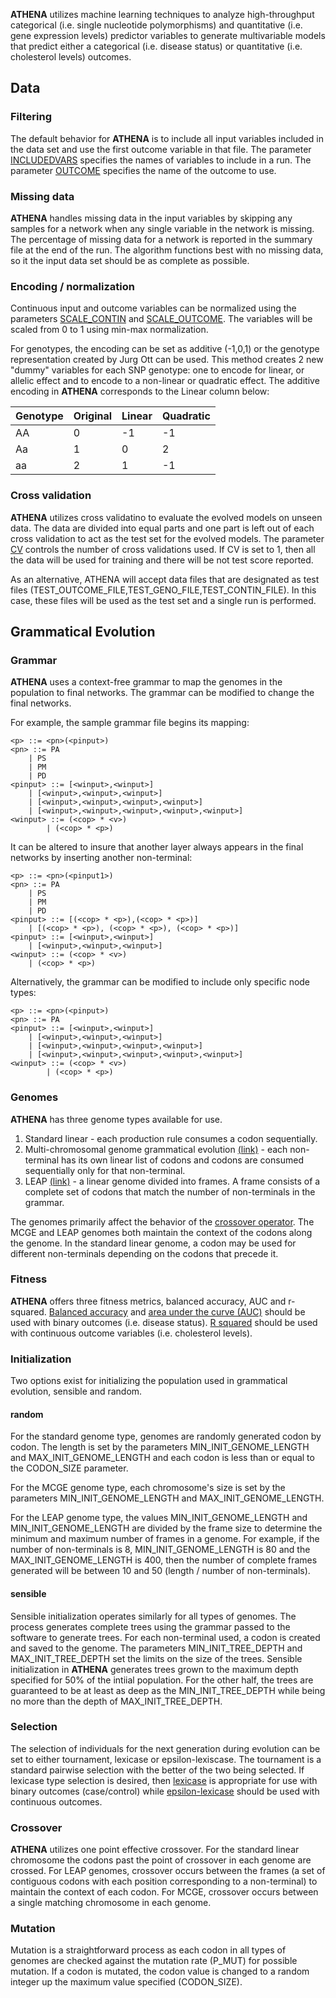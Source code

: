 **ATHENA** utilizes machine learning techniques to analyze high-throughput categorical (i.e. single nucleotide polymorphisms) and quantitative (i.e. gene expression levels) predictor variables to generate multivariable models that predict either a categorical (i.e. disease status) or quantitative (i.e. cholesterol levels) outcomes.

## Data 

### Filtering

The default behavior for **ATHENA** is to include all input variables included in the data set and use the first outcome variable in that file. The parameter [INCLUDEDVARS](manual/parameters.md/#data-options) specifies the names of variables to include in a run. The parameter [OUTCOME](manual/parameters.md/#data-options) specifies the name of the outcome to use.

### Missing data

**ATHENA** handles missing data in the input variables by skipping any samples for a network when any single variable in the network is missing. The percentage of missing data for a network is reported in the summary file at the end of the run. The algorithm functions best with no missing data, so it the input data set should be as complete as possible.

### Encoding / normalization

Continuous input and outcome variables can be normalized using the parameters [SCALE_CONTIN](manual/parameters.md/#data-options) and [SCALE_OUTCOME](manual/parameters.md/#data-options). The variables will be scaled from 0 to 1 using min-max normalization.

For genotypes, the encoding can be set as additive (-1,0,1) or the genotype representation created by Jurg Ott can be used. This method creates 2 new "dummy" variables for each SNP genotype: one to encode for linear, or allelic effect and to encode to a non-linear or quadratic effect. The additive encoding in **ATHENA** corresponds to the Linear column below:

| **Genotype** | **Original** | **Linear** | **Quadratic** |
|---|---|---|---|
| AA | 0 | -1 | -1 |
| Aa | 1 | 0 | 2 |
| aa | 2 | 1 | -1 |

### Cross validation

**ATHENA** utilizes cross validatino to evaluate the evolved models on unseen data. The data are divided into equal parts and one part is left out of each cross validation to act as the test set for the evolved models. The parameter [CV](manual/parameters.md/#data-options) controls the number of cross validations used. If CV is set to 1, then all the data will be used for training and there will be not test score reported.

As an alternative, ATHENA will accept data files that are designated as test files (TEST_OUTCOME_FILE,TEST_GENO_FILE,TEST_CONTIN_FILE). In this case, these files will be used as the test set and a single run is performed.


## Grammatical Evolution

### Grammar

**ATHENA** uses a context-free grammar to map the genomes in the population to final networks. The grammar can be modified to change the final networks. 

For example, the sample grammar file begins its mapping:

    <p> ::= <pn>(<pinput>)
    <pn> ::= PA
        | PS
        | PM
        | PD
    <pinput> ::= [<winput>,<winput>]
        | [<winput>,<winput>,<winput>]
        | [<winput>,<winput>,<winput>,<winput>]
        | [<winput>,<winput>,<winput>,<winput>,<winput>]
    <winput> ::= (<cop> * <v>)
            | (<cop> * <p>)

It can be altered to insure that another layer always appears in the final networks by inserting another non-terminal:

    <p> ::= <pn>(<pinput1>)
    <pn> ::= PA
        | PS
        | PM
        | PD
    <pinput> ::= [(<cop> * <p>),(<cop> * <p>)]
        | [(<cop> * <p>), (<cop> * <p>), (<cop> * <p>)]
    <pinput> ::= [<winput>,<winput>]
        | [<winput>,<winput>,<winput>]
    <winput> ::= (<cop> * <v>)
        | (<cop> * <p>)

Alternatively, the grammar can be modified to include only specific node types:

    <p> ::= <pn>(<pinput>)
    <pn> ::= PA
    <pinput> ::= [<winput>,<winput>]
        | [<winput>,<winput>,<winput>]
        | [<winput>,<winput>,<winput>,<winput>]
        | [<winput>,<winput>,<winput>,<winput>,<winput>]
    <winput> ::= (<cop> * <v>)
            | (<cop> * <p>)


### Genomes

**ATHENA** has three genome types available for use. 

1. Standard linear - each production rule consumes a codon sequentially.
2. Multi-chromosomal genome grammatical evolution [(link)](https://core.ac.uk/download/pdf/12529831.pdf) - each non-terminal has its own linear list of codons and codons are consumed sequentially only for that non-terminal.
3. LEAP [(link)](https://dl.acm.org/doi/10.1145/3583133.3590680) - a linear genome divided into frames. A frame consists of a complete set of codons that match the number of non-terminals in the grammar.

The genomes primarily affect the behavior of the [crossover operator](#Crossover). The MCGE and LEAP genomes both maintain the context of the codons along the genome. In the standard linear genome, a codon may be used for different non-terminals depending on the codons that precede it.

### Fitness

**ATHENA** offers three fitness metrics, balanced accuracy, AUC and r-squared. [Balanced accuracy](https://en.wikipedia.org/wiki/Precision_and_recall#Imbalanced_data) and [area under the curve (AUC)](https://en.wikipedia.org/wiki/Receiver_operating_characteristic#Area_under_the_curve) should be used with binary outcomes (i.e. disease status). [R squared](https://en.wikipedia.org/wiki/Coefficient_of_determination) should be used with continuous outcome variables (i.e. cholesterol levels).

### Initialization

Two options exist for initializing the population used in grammatical evolution, sensible and random.

#### random

For the standard genome type, genomes are randomly generated codon by codon. The length is set by the parameters MIN_INIT_GENOME_LENGTH and MAX_INIT_GENOME_LENGTH and each codon is less than or equal to the CODON_SIZE parameter.

For the MCGE genome type, each chromosome's size is set by the parameters MIN_INIT_GENOME_LENGTH and MAX_INIT_GENOME_LENGTH.

For the LEAP genome type, the values MIN_INIT_GENOME_LENGTH and MIN_INIT_GENOME_LENGTH are divided by the frame size to determine the minimum and maximum number of frames in a genome. For example, if the number of non-terminals is 8, MIN_INIT_GENOME_LENGTH is 80 and the MAX_INIT_GENOME_LENGTH is 400, then the number of complete frames generated will be between 10 and 50 (length / number of non-terminals).

#### sensible

Sensible initialization operates similarly for all types of genomes. The process generates complete trees using the grammar passed to the software to generate trees. For each non-terminal used, a codon is created and saved to the genome. The parameters MIN_INIT_TREE_DEPTH and MAX_INIT_TREE_DEPTH set the limits on the size of the trees. Sensible initialization in **ATHENA** generates trees grown to the maximum depth specified for 50% of the intiial population. For the other half, the trees are guaranteed to be at least as deep as the MIN_INIT_TREE_DEPTH while being no more than the depth of MAX_INIT_TREE_DEPTH.


### Selection 

The selection of individuals for the next generation during evolution can be set to either tournament, lexicase or epsilon-lexiscase. The tournament is a standard pairwise selection with the better of the two being selected. If lexicase type selection is desired, then [lexicase](https://discourse.pushlanguage.org/t/lexicase-selection/90) is appropriate for use with binary outcomes (case/control) while [epsilon-lexicase](https://discourse.pushlanguage.org/t/epsilon-lexicase-selection/571) should be used with continuous outcomes.


### Crossover

**ATHENA** utilizes one point effective crossover. For the standard linear chromosome the codons past the point of crossover in each genome are crossed. For LEAP genomes, crossover occurs between the frames (a set of contiguous codons with each position corresponding to a non-terminal) to maintain the context of each codon. For MCGE, crossover occurs between a single matching chromosome in each genome.

### Mutation

Mutation is a straightforward process as each codon in all types of genomes are checked against the mutation rate (P_MUT) for possible mutation. If a codon is mutated, the codon value is changed to a random integer up the maximum value specified (CODON_SIZE).


